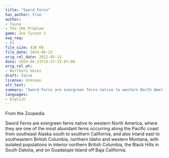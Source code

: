 ```yaml
---
title: "Sword Ferns"
has_author: true
author: 
- Fauna
- The CRG Problem
game: Zoo Tycoon 2 
exp_req: 
- ES
file_size: 438 KB
file_date: 2024-06-23
orig_rel_date: 2012-05-11
date: 2024-06-23T14:37:33-07:00
orig_rel_at: 
- Northern Skies
draft: false
license: Unknown
alt_text: 
summary: "Sword Ferns are evergreen ferns native to western North America."
languages:
- English
---
```



From the Zoopedia


Sword Ferns are evergreen ferns native to western North America, where they are one of the most abundant ferns occurring along the Pacific coast from southeast Alaska south to southern California, and also inland east to southeastern British Columbia, northern Idaho and western Montana, with isolated populations in interior northern British Columbia, the Black Hills in South Dakota, and on Guadalupe Island off Baja California.